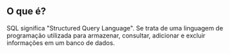 ## O que é?

SQL significa "Structured Query Language". Se trata de uma linguagem de programação utilizada para armazenar, consultar, adicionar e excluir informações em um banco de dados.
